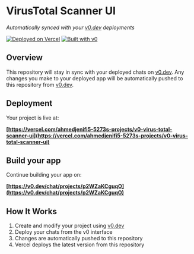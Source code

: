 # VirusTotal Scanner UI

*Automatically synced with your [v0.dev](https://v0.dev) deployments*

[![Deployed on Vercel](https://img.shields.io/badge/Deployed%20on-Vercel-black?style=for-the-badge&logo=vercel)](https://vercel.com/ahmedjenifi5-5273s-projects/v0-virus-total-scanner-ui)
[![Built with v0](https://img.shields.io/badge/Built%20with-v0.dev-black?style=for-the-badge)](https://v0.dev/chat/projects/p2WZaKCguqO)

## Overview

This repository will stay in sync with your deployed chats on [v0.dev](https://v0.dev).
Any changes you make to your deployed app will be automatically pushed to this repository from [v0.dev](https://v0.dev).

## Deployment

Your project is live at:

**[https://vercel.com/ahmedjenifi5-5273s-projects/v0-virus-total-scanner-ui](https://vercel.com/ahmedjenifi5-5273s-projects/v0-virus-total-scanner-ui)**

## Build your app

Continue building your app on:

**[https://v0.dev/chat/projects/p2WZaKCguqO](https://v0.dev/chat/projects/p2WZaKCguqO)**

## How It Works

1. Create and modify your project using [v0.dev](https://v0.dev)
2. Deploy your chats from the v0 interface
3. Changes are automatically pushed to this repository
4. Vercel deploys the latest version from this repository
